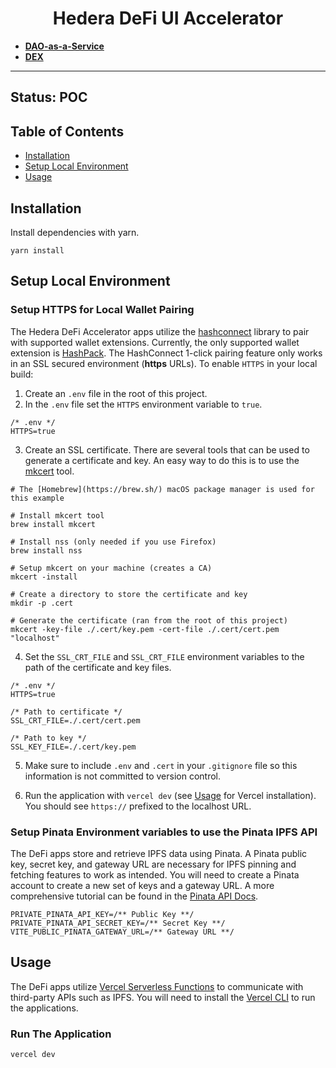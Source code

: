 <div align="center">
  <h1>
    Hedera DeFi UI Accelerator
  </h1>
</div>
  
<ul>
  <li><b><a href="https://dao.zilbo.com">DAO-as-a-Service</a></b></li>
  <li><b><a href="https://defi-ui.zilbo.com">DEX</a></b></li>
</ul>

<hr />


## Status: **POC**

## Table of Contents

- [Installation](#installation)
- [Setup Local Environment](#setup-local-environment)
- [Usage](#usage)

## Installation

Install dependencies with yarn.

```
yarn install
```

## Setup Local Environment 

### Setup HTTPS for Local Wallet Pairing

The Hedera DeFi Accelerator apps utilize the [hashconnect](https://github.com/Hashpack/hashconnect) library to pair with supported wallet extensions. Currently, the only supported wallet extension is [HashPack](https://www.hashpack.app/). The HashConnect 1-click pairing feature only works in an SSL secured environment (**https** URLs). To enable `HTTPS` in your local build:

1. Create an `.env` file in the root of this project.
2. In the `.env` file set the `HTTPS` environment variable to `true`. 

```
/* .env */
HTTPS=true
```

3. Create an SSL certificate. There are several tools that can be used to generate a certificate and key. An easy way to do this is to use the [mkcert](https://github.com/FiloSottile/mkcert) tool.

```
# The [Homebrew](https://brew.sh/) macOS package manager is used for this example

# Install mkcert tool
brew install mkcert

# Install nss (only needed if you use Firefox)
brew install nss

# Setup mkcert on your machine (creates a CA)
mkcert -install

# Create a directory to store the certificate and key
mkdir -p .cert

# Generate the certificate (ran from the root of this project)
mkcert -key-file ./.cert/key.pem -cert-file ./.cert/cert.pem "localhost"
```

4. Set the `SSL_CRT_FILE` and `SSL_CRT_FILE` environment variables to the path of the certificate and key files.

```
/* .env */
HTTPS=true

/* Path to certificate */
SSL_CRT_FILE=./.cert/cert.pem

/* Path to key */
SSL_KEY_FILE=./.cert/key.pem
```

5. Make sure to include `.env` and `.cert` in your `.gitignore` file so this information is not committed to version control.

6. Run the application with `vercel dev` (see [Usage](#usage) for Vercel installation). You should see `https://` prefixed to the localhost URL.

### Setup Pinata Environment variables to use the Pinata IPFS API

The DeFi apps store and retrieve  IPFS data using Pinata. A Pinata public key, secret key, and gateway URL are necessary for IPFS pinning and fetching features to work as intended. You will need to create a Pinata account to create a new set of keys and a gateway URL. A more comprehensive tutorial can be found in the [Pinata API Docs](https://docs.pinata.cloud/docs/welcome-to-pinata).

```
PRIVATE_PINATA_API_KEY=/** Public Key **/
PRIVATE_PINATA_API_SECRET_KEY=/** Secret Key **/
VITE_PUBLIC_PINATA_GATEWAY_URL=/** Gateway URL **/
```

## Usage

The DeFi apps utilize [Vercel Serverless Functions](https://vercel.com/docs/functions/serverless-functions) to communicate with third-party APIs such as IPFS. You will need to install the [Vercel CLI](https://vercel.com/docs/cli) to run the applications.

### Run The Application

```
vercel dev
```
